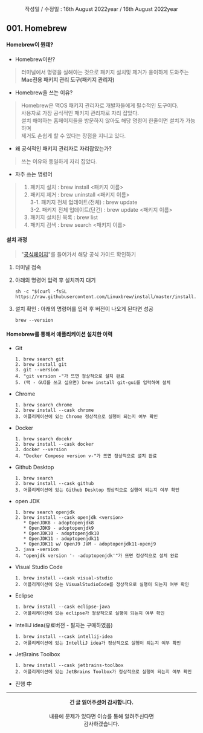 <div align="center">
작성일 / 수정일 : 16th August 2022year / 16th August 2022year
</div>
   
## 001. Homebrew

#### Homebrew이 뭔데?

- Homebrew이란?
> 터미널에서 명령을 실해아는 것으로 패키지 설치및 제거가 용이하게 도와주는<br/>
> <b>Mac전용 패키지 관리 도구(패키지 관리자)</b>

- Homebrew을 쓰는 이유?
> Homebrew은 맥OS 패키지 관리자로 개발자들에게 필수적인 도구이다.<br/>
> 사용자로 가장 공식적인 패키지 관리자로 자리 잡았다.<br/>
> 설치 해야하는 홈페이지들을 방문하지 않아도 해당 명령어 한줄이면 설치가 가능하며<br/>
> 제거도 손쉽게 할 수 있다는 장점을 지니고 있다.

- 왜 공식적인 패키지 관리자로 자리잡았는가?
> 쓰는 이유와 동일하게 자리 잡았다.

- 자주 쓰는 명령어
> 1. 패키지 설치 : brew install <패키지 이름><br/>
> 2. 패키지 제거 : brew uninstall <패키지 이름><br/>
> 3-1. 패키지 전체 업데이트(전체) : brew update<br/>
> 3-2. 패키지 전체 업데이트(단건) : brew update <패키지 이름><br/>
> 4. 패키지 설치된 목록 : brew list<br/>
> 5. 패키지 검색 : brew search <패키지 이름> 

#### 설치 과정

> "[공식페이지](https://brew.sh/)"를 들어가서 해당 공식 가이드 확인하기

1. 터미널 접속

2. 아래의 명령어 입력 후 설치까지 대기
   ```script
   sh -c "$(curl -fsSL https://raw.githubusercontent.com/Linuxbrew/install/master/install.sh)"
   ```

3. 설치 확인 : 아래의 명령어를 입력 후 버전이 나오게 된다면 성공
   ```script
   brew --version
   ```

#### Homebrew를 통해서 애플리케이션 설치한 이력

  - Git
    ```text
    1. brew search git
    2. brew install git
    3. git --version
    4. "git version -"가 뜨면 정상적으로 설치 완료
    5. (택 - GUI를 쓰고 싶으면) brew install git-gui를 입력하여 설치
    ```
    
  - Chrome
    ```text
    1. brew search chrome
    2. brew install --cask chrome
    3. 어플리케이션에 있는 Chrome 정상적으로 실행이 되는지 여부 확인
    ```
    
  - Docker
    ```text
    1. brew search docekr
    2. brew install --cask docker
    3. docker --version
    4. "Docker Compose version v-"가 뜨면 정상적으로 설치 완료
    ```    
    
  - Github Desktop
    ```text
    1. brew search 
    2. brew install --cask github
    3. 어플리케이션에 있는 Github Desktop 정상적으로 실행이 되는지 여부 확인
    ``` 

  - open JDK
    ```text
    1. brew search openjdk
    2. brew install --cask openjdk <version>
       * OpenJDK8 - adoptopenjdk8
       * OpenJDK9 - adoptopenjdk9
       * OpenJDK10 - adoptopenjdk10
       * OpenJDK11 - adoptopenjdk11
       * OpenJDK11 w/ OpenJ9 JVM - adoptopenjdk11-openj9
    3. java -version
    4. "openjdk version '- -adoptopenjdk'"가 뜨면 정상적으로 설치 완료
    ``` 

  - Visual Studio Code
    ```text
    1. brew install --cask visual-studio
    2. 어플리케이션에 있는 VisualStudioCode를 정상적으로 실행이 되는지 여부 확인
    ``` 
         
  - Eclipse
    ```text
    1. brew install --cask eclipse-java
    2. 어플리케이션에 있는 eclipse가 정상적으로 실행이 되는지 여부 확인
    ``` 
         
  - IntelliJ idea(유료버전 - 필자는 구매하였음)
    ```text
    1. brew install --cask intellij-idea
    2. 어플리케이션에 있는 IntelliJ idea가 정상적으로 실행이 되는지 여부 확인
    ``` 
   
  - JetBrains Toolbox
    ```text
    1. brew install --cask jetbrains-toolbox
    2. 어플리케이션에 있는 JetBrains Toolbox가 정상적으로 실행이 되는지 여부 확인
    ```
   
  - 진행 中
    
---
<div align="center">
  <b>긴 글 읽어주셨어 감사합니다.</b><br/><br/>
  내용에 문제가 있다면 이슈를 통해 알려주신다면 <br>
  감사하겠습니다.
</div>
